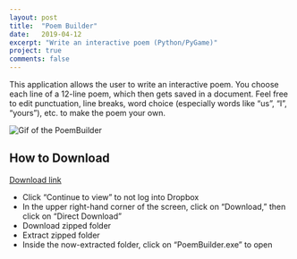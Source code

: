 ```yaml
---
layout: post
title:  "Poem Builder"
date:   2019-04-12
excerpt: "Write an interactive poem (Python/PyGame)"
project: true
comments: false
---
```


This application allows the user to write an interactive poem. You choose each line of a 12-line poem, which then gets saved in a document. Feel free to edit punctuation, line breaks, word choice (especially words like “us”, “I”, “yours”), etc. to make the poem your own.  

<img src="https://i.imgur.com/mEUN8hQ.gifv" alt="Gif of the PoemBuilder">

## How to Download
[Download link](https://www.dropbox.com/s/zwzagms814mgyxj/PoemBuilder.zip?dl=0)

* Click “Continue to view” to not log into Dropbox
* In the upper right-hand corner of the screen, click on “Download,” then click on “Direct Download”
* Download zipped folder
* Extract zipped folder
* Inside the now-extracted folder, click on “PoemBuilder.exe” to open
